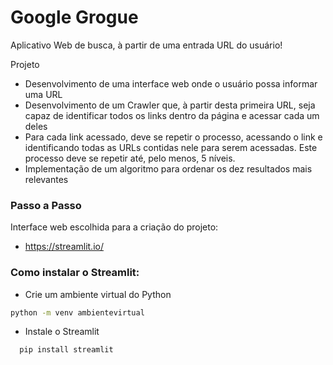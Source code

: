 # Google Grogue
Aplicativo Web de busca, à partir de uma entrada URL do usuário!

Projeto

  - Desenvolvimento de uma interface web onde o usuário possa informar uma URL
  - Desenvolvimento de um Crawler que, à partir desta primeira URL, seja capaz de identificar todos os links dentro da página e acessar cada um deles
  -  Para cada link acessado, deve se repetir o processo, acessando o link e identificando todas as URLs contidas nele para serem acessadas. Este processo       deve se repetir até, pelo menos, 5 níveis.
  - Implementação de um algoritmo para ordenar os dez resultados mais relevantes

### Passo a Passo

Interface web escolhida para a criação do projeto:
  - https://streamlit.io/
  
### Como instalar o Streamlit:
  - Crie um ambiente virtual do Python
```bash
python -m venv ambientevirtual
```
  - Instale o Streamlit
```bash
  pip install streamlit
```



